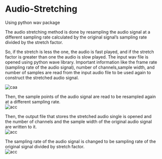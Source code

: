 # Audio-Stretching
Using python wav package

The audio stretching method is done by resampling the audio signal at a different sampling rate calculated by the original signal’s sampling rate divided by the stretch factor. </br>

So, if the stretch is less the one, the audio is fast played, and if the stretch factor is greater than one the audio is slow played.
The input wav file is opened using python wave library. Important information like the frame rate (sampling rate of the audio signal), number of channels,sample width, and number of samples are read from the input audio file to be used again to construct the stretched audio signal. </br>

![caa](https://user-images.githubusercontent.com/25064257/48902925-bbd05b00-ee62-11e8-9e4e-16cca3e1dffc.PNG)

Then, the sample points of the audio signal are read to be resampled again at a different sampling rate. </br>
![acc](https://user-images.githubusercontent.com/25064257/48903016-fcc86f80-ee62-11e8-8f32-23fad2fc16b5.PNG)

Then, the output file that stores the stretched audio single is opened and the number of channels and the sample width of the original audio signal are written to it. </br>
![acc](https://user-images.githubusercontent.com/25064257/48903062-26819680-ee63-11e8-9e34-4ce7c796a551.PNG)

The sampling rate of the audio signal is changed to be sampling rate of the original signal divided by stretch factor. </br>
![acc](https://user-images.githubusercontent.com/25064257/48903089-38633980-ee63-11e8-8f7b-16b79a3cdc2f.PNG)


